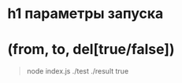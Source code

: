 h1 параметры запуска
======
(from, to, del[true/false])
======
> node index.js ./test ./result true
